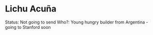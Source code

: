 # Lichu Acuña

Status: Not going to send
Who?: Young hungry builder from Argentina - going to Stanford soon